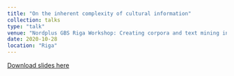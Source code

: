 ```yaml
---
title: "On the inherent complexity of cultural information"
collection: talks
type: "talk"
venue: "Nordplus GBS Riga Workshop: Creating corpora and text mining in digital libraries"
date: 2020-10-28
location: "Riga"
---
```


[Download slides here](http://knielbo.github.io/files/kln_inhercmplx.pdf)
